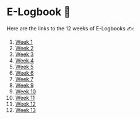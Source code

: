 # E-Logbook 📑

Here are the links to the 12 weeks of E-Logbooks ✍️:

1. <a href="https://docs.google.com/document/d/1FORSctLULuvBfuTsyQ1BIUWtBchWTWIeewLLG78sRU8/edit?usp=sharing" target="_blank">Week 1</a>
2. <a href="https://docs.google.com/document/d/1o7fVEB7McEcbFRSsPAhMpF1hKRFO2dLnvbJatfJl6-c/edit?usp=sharing" target="_blank">Week 2</a>
3. <a href="https://docs.google.com/document/d/13jBJq3HgAKSsihox1lkc9ra2wk75ROAzCMmTvlnmhho/edit?usp=sharing" target="_blank">Week 3</a>
4. <a href="https://docs.google.com/document/d/179SR61c4v3KDAz67f6oxfIIEPX3YzY1cBha1TLIRG48/edit?usp=sharing" target="_blank">Week 4</a>
5. <a href="https://docs.google.com/document/d/1YPe2Bi5QF35OlosP1WkLERFan22XxEdKWUayeTUQG_Q/edit?usp=sharing" target="_blank">Week 5</a>
6. <a href="https://docs.google.com/document/d/1mtabva7LfZIv0nP0RyRJfQzeek_xFCj_TVrlBCn5Ejg/edit?usp=sharing" target="_blank">Week 6</a>
7. <a href="https://docs.google.com/document/d/1VlOancMpFrYhG_kn6r8pfpKXHeZps_aJwYtFdhTzMPw/edit?usp=sharing" target="_blank">Week 7</a>
8. <a href="https://docs.google.com/document/d/1dIks00Sj52JsdX3tKU7-conHZX1F3CbaPjeeifJUfBQ/edit?usp=sharing" target="_blank">Week 9</a>
9. <a href="https://docs.google.com/document/d/1iv3-7qsWWTxCFRmtutbwFRfNz8XK21AnWUQnvlbCs_E/edit?usp=sharing" target="_blank">Week 10</a>
10. <a href="https://docs.google.com/document/d/11Xk1T8n-VCdMLCfQe6YEOoDLN6074URLFw5BkaNxIQY/edit?usp=sharing" target="_blank">Week 11</a>
11. <a href="https://docs.google.com/document/d/1OZn1SHeTXbMpWH6kX-BUuu-kgVgtdmuxuypaVI2FTjk/edit?usp=sharing" target="_blank">Week 12</a>
12. <a href="https://docs.google.com/document/d/1Xhy1DPCnRD8BNTrp7F4xrhnYhmMpbje2mduZq8uyrUY/edit?usp=sharing" target="_blank">Week 13</a>
